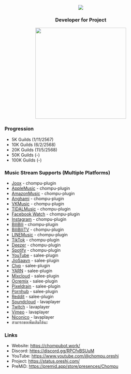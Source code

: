 <div align="center">
<img src="https://typograssy.deno.dev/api?text=Chompu%20Discord%20App%20%20&l0=none&l1=ecb6e5&l2=ffadef&l3=ffd6f4&l4=ff94db&bg=none&frame=none&speed=100&comment=">
</div>

### <p align="center">Developer for Project<p>

<div align="center">

<a href="https://discord.com/users/919878532228841532"><img align="center"  width="300px" src="https://lanyard.cnrad.dev/api/919878532228841532"></a>

</div>

### Progression
- 5K Guilds (1/11/2567)
- 10K Guilds (6/2/2568)
- 20K Guilds (11/5/2568)
- 50K Guilds (-)
- 100K Guilds (-)

### Music Stream Supports (Multiple Platforms)
- [Joox](https://joox.com/) - chompu-plugin
- [AppleMusic](https://music.apple.com/) - chompu-plugin
- [AmazonMusic](https://music.amazon.com/) - chompu-plugin
- [Anghami](https://play.anghami.com/home) - chompu-plugin
- [VKMusic](https://vk.com/music) - chompu-plugin
- [TIDALMusic](https://tidal.com/) - chompu-plugin
- [Facebook Watch](https://www.facebook.com/watch/) - chompu-plugin
- [Instagram](https://www.instagram.com/) - chompu-plugin
- [BiliBili](https://www.bilibili.com/) - chompu-plugin
- [BiliBiliTV](https://www.bilibili.tv/) - chompu-plugin
- [LINEMusic](https://music.line.me/) - chompu-plugin
- [TikTok](https://www.tiktok.com/) - chompu-plugin
- [Deezer](https://www.deezer.com/) - chompu-plugin
- [Spotify](https://open.spotify.com/) - chompu-plugin
- [YouTube](https://www.youtube.com/) - salee-plugin
- [JioSaavn](https://www.jiosaavn.com/) - salee-plugin
- [Clyp](https://clyp.it/) - salee-plugin
- [YARN](https://getyarn.io/) - salee-plugin
- [Mixcloud](https://www.mixcloud.com/) - salee-plugin
- [Ocremix](https://ocremix.org/) - salee-plugin
- [Pixeldrain](https://pixeldrain.com/) - salee-plugin
- [Pornhub](https://www.pornhub.com/) - salee-plugin
- [Reddit](https://www.reddit.com/) - salee-plugin
- [Soundcloud](https://soundcloud.com/) - lavaplayer
- [Twitch](https://www.twitch.tv/) - lavaplayer
- [Vimeo](https://vimeo.com/) - lavaplayer
- [Niconico](https://www.nicovideo.jp/) - lavaplayer
- สามารถขอเพิ่มเติมได้นะ

### Links
- Website: https://chompubot.work/
- Discord: https://discord.gg/RPCfvBSUuM
- YouTube: https://www.youtube.com/@chompu.oreshi
- Project: https://status.oreshi.com/
- PreMiD: https://premid.app/store/presences/Chompu
